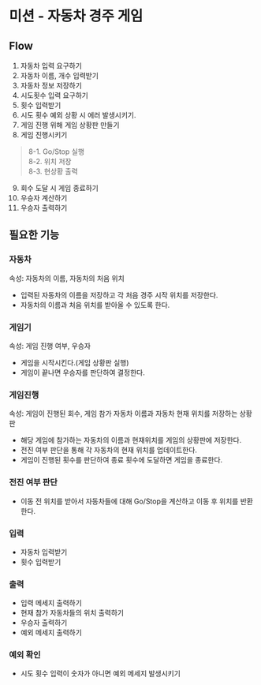 # 미션 - 자동차 경주 게임

## Flow
1. 자동차 입력 요구하기
2. 자동차 이름, 개수 입력받기 
3. 자동차 정보 저장하기
4. 시도횟수 입력 요구하기
5. 횟수 입력받기
6. 시도 횟수 예외 상황 시 에러 발생시키기.
7. 게임 진행 위해 게임 상황판 만들기
8. 게임 진행시키기
> 8-1. Go/Stop 실행   
8-2. 위치 저장   
8-3. 현상황 출력
9. 회수 도달 시 게임 종료하기
10. 우승자 계산하기
11. 우승자 출력하기



## 필요한 기능

### 자동차
속성: 자동차의 이름, 자동차의 처음 위치
- 입력된 자동차의 이름을 저장하고 각 처음 경주 시작 위치를 저장한다.
- 자동차의 이름과 처음 위치를 받아올 수 있도록 한다.

### 게임기
속성: 게임 진행 여부, 우승자
- 게임을 시작시킨다.(게임 상황판 실행)
- 게임이 끝나면 우승자를 판단하여 결정한다.

### 게임진행
속성: 게임이 진행된 회수, 게임 참가 자동차 이름과 자동차 현재 위치를 저장하는 상황판
- 해당 게임에 참가하는 자동차의 이름과 현재위치를 게임의 상황판에 저장한다.
- 전진 여부 판단을 통해 각 자동차의 현재 위치를 업데이트한다.
- 게임이 진행된 횟수를 판단하여 종료 횟수에 도달하면 게임을 종료한다.

### 전진 여부 판단
- 이동 전 위치를 받아서 자동차들에 대해 Go/Stop을 계산하고 이동 후 위치를 반환한다.

### 입력
- 자동차 입력받기
- 횟수 입력받기

### 출력
- 입력 메세지 출력하기
- 현재 참가 자동차들의 위치 출력하기
- 우승자 출력하기
- 예외 메세지 출력하기

### 예외 확인
- 시도 횟수 입력이 숫자가 아니면 예외 메세지 발생시키기